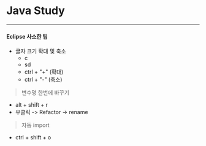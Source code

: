 # Java Study
---
#### Eclipse 사소한 팁

- 글자 크기 확대 및 축소
	- c
	- sd
  - ctrl + "+" (확대)
  - ctrl + "-" (축소)
  
  
> 변수명 한번에 바꾸기
  - alt + shift + r
  - 우클릭 -> Refactor -> rename


> 자동 import
  - ctrl + shift + o
